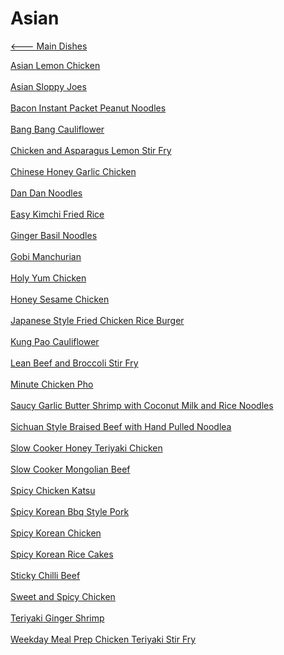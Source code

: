 # Asian

[<--- Main Dishes](../main-dishes.md)

[Asian Lemon Chicken](./asian-lemon-chicken.md)<br><br>
[Asian Sloppy Joes](./asian-sloppy-joes.md)<br><br>
[Bacon Instant Packet Peanut Noodles](./bacon-instant-packet-peanut-noodles.md)<br><br>
[Bang Bang Cauliflower](./bang-bang-cauliflower.md)<br><br>
[Chicken and Asparagus Lemon Stir Fry](./chicken-and-asparagus-lemon-stir-fry.md)<br><br>
[Chinese Honey Garlic Chicken](./chinese-honey-garlic-chicken.md)<br><br>
[Dan Dan Noodles](./dan-dan-noodles.md)<br><br>
[Easy Kimchi Fried Rice](./easy-kimchi-fried-rice.md)<br><br>
[Ginger Basil Noodles](./ginger-basil-noodles.md)<br><br>
[Gobi Manchurian](./gobi-manchurian.md)<br><br>
[Holy Yum Chicken](./holy-yum-chicken.md)<br><br>
[Honey Sesame Chicken](./honey-sesame-chicken.md)<br><br>
[Japanese Style Fried Chicken Rice Burger](./japanese-style-fried-chicken-rice-burger.md)<br><br>
[Kung Pao Cauliflower](./kung-pao-cauliflower.md)<br><br>
[Lean Beef and Broccoli Stir Fry](./lean-beef-and-broccoli-stir-fry.md)<br><br>
[Minute Chicken Pho](./minute-chicken-pho.md)<br><br>
[Saucy Garlic Butter Shrimp with Coconut Milk and Rice Noodles](./saucy-garlic-butter-shrimp-with-coconut-milk-and-rice-noodles.md)<br><br>
[Sichuan Style Braised Beef with Hand Pulled Noodlea](./sichuan-style-braised-beef-with-hand-pulled-noodlea.md)<br><br>
[Slow Cooker Honey Teriyaki Chicken](./slow-cooker-honey-teriyaki-chicken.md)<br><br>
[Slow Cooker Mongolian Beef](./slow-cooker-mongolian-beef.md)<br><br>
[Spicy Chicken Katsu](./spicy-chicken-katsu.md)<br><br>
[Spicy Korean Bbq Style Pork](./spicy-korean-bbq-style-pork.md)<br><br>
[Spicy Korean Chicken](./spicy-korean-chicken.md)<br><br>
[Spicy Korean Rice Cakes](./spicy-korean-rice-cakes.md)<br><br>
[Sticky Chilli Beef](./sticky-chilli-beef.md)<br><br>
[Sweet and Spicy Chicken](./sweet-and-spicy-chicken.md)<br><br>
[Teriyaki Ginger Shrimp](./teriyaki-ginger-shrimp.md)<br><br>
[Weekday Meal Prep Chicken Teriyaki Stir Fry](./weekday-meal-prep-chicken-teriyaki-stir-fry.md)<br><br>
